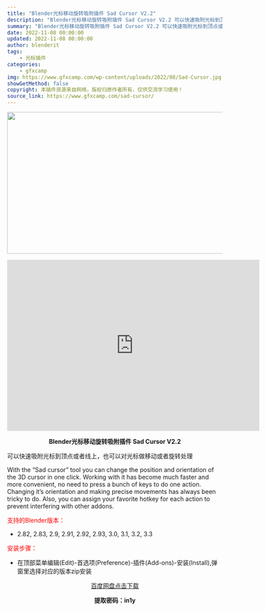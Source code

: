 ```yaml
---
title: "Blender光标移动旋转吸附插件 Sad Cursor V2.2"
description: "Blender光标移动旋转吸附插件 Sad Cursor V2.2 可以快速吸附光标到顶点或者线上，也可以对光标做移动或者旋转处理 With the “Sad cursor” ..."
summary: "Blender光标移动旋转吸附插件 Sad Cursor V2.2 可以快速吸附光标到顶点或者线上，也可以对光标做移动或者旋转处理 With the “Sad cursor” ..."
date: 2022-11-08 00:00:00
updated: 2022-11-08 00:00:00
author: blenderit
tags: 
    - 光标插件
categories:
    - gfxcamp
img: https://www.gfxcamp.com/wp-content/uploads/2022/08/Sad-Cursor.jpg
showGetMethod: false
copyright: 本插件资源来自网络，版权归原作者所有，仅供交流学习使用！
source_link: https://www.gfxcamp.com/sad-cursor/
---
```

<div><p><img decoding="async" class="aligncenter size-full wp-image-106512" src="https://www.gfxcamp.com/wp-content/uploads/2022/08/Sad-Cursor.jpg" data-src="https://www.gfxcamp.com/wp-content/uploads/2022/08/Sad-Cursor.jpg" alt="" width="590" height="331" data-srcset="https://www.gfxcamp.com/wp-content/uploads/2022/08/Sad-Cursor.jpg 590w, https://www.gfxcamp.com/wp-content/uploads/2022/08/Sad-Cursor-150x84.jpg 150w" data-sizes="(max-width: 590px) 100vw, 590px"></p><p style="text-align: center;"><iframe loading="lazy" src="https://player.youku.com/embed/XNTg5ODU0MTc2OA==" width="590" height="400" frameborder="0" allowfullscreen="allowfullscreen" data-mce-fragment="1"></iframe></p><p style="text-align: center;"><strong>Blender光标移动旋转吸附插件 Sad Cursor V2.2</strong></p><p>可以快速吸附光标到顶点或者线上，也可以对光标做移动或者旋转处理</p><p>With the “Sad cursor” tool you can change the position and orientation of the 3D cursor in one click. Working with it has become much faster and more convenient, no need to press a bunch of keys to do one action. Changing it’s orientation and making precise movements has always been tricky to do. Also, you can assign your favorite hotkey for each action to prevent interfering with other addons.</p><p style="text-align: left;"><span style="color: #ff0000;">支持的Blender版本：</span></p><ul>
<li style="text-align: left;">2.82, 2.83, 2.9, 2.91, 2.92, 2.93, 3.0, 3.1, 3.2, 3.3</li>
</ul><p style="text-align: left;"><span style="color: #ff0000;">安装步骤：</span></p><ul>
<li>在顶部菜单编辑(Edit)-首选项(Preference)-插件(Add-ons)-安装(Install),弹窗里选择对应的版本zip安装</li>
</ul><p style="text-align: center;"><a class="maxbutton-3 maxbutton maxbutton-baidu" target="_blank" rel="noopener" href="https://pan.baidu.com/s/16E3QCDPspBeXcHw2qVOspg?pwd=in1y"><span class="mb-text">百度网盘点击下载</span></a></p><p style="text-align: center;"><strong>提取密码：in1y</strong></p></div>